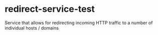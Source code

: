 # redirect-service-test
Service that allows for redirecting incoming HTTP traffic to a number of individual hosts / domains
